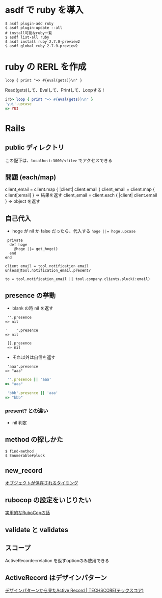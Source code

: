 # asdf で ruby を導入
```
$ asdf plugin-add ruby
$ asdf plugin-update --all
# install可能なruby一覧
$ asdf list-all ruby
$ asdf install ruby 2.7.0-preview2
$ asdf global ruby 2.7.0-preview2
```

# ruby の RERL を作成
```
loop { print "=> #{eval(gets)}\n" }
```
Read(gets)して、Evalして、Printして、Loopする！

```ruby
irb> loop { print "=> #{eval(gets)}\n" }
'yui'.upcase
=> YUI
```

# Rails
## public ディレクトリ
この配下は、`localhost:3000/<file>` でアクセスできる


## 問題 (each/map)
client_email = client.map { |client| client.email }
client_email = client.map { client[:email] }
=> 結果を返す
client_email = client.each { |client| client.email }
=> object を返す



## 自己代入
- hoge が nil か false だったら、代入する
`hoge ||= hoge.upcase`
```
 private
  def hoge
    @hoge ||= get_hoge()
  end
end
```

    client_email = tool.notification_email unlesstool.notification_email.present?

    to = tool.notification_email || tool.company.clients.pluck(:email)

## presence の挙動
- blank の時 nil を返す
```
 ''.presence
=> nil

'    '.presence
=> nil

 [].presence
 => nil
```
- それ以外は自信を返す
```
 'aaa'.presence
=> "aaa"
```
```ruby
 ''.presence || 'aaa'
=> "aaa"

 'bbb'.presence || 'aaa'
=> "bbb"

```

### present? との違い
- nil 判定

## method の探しかた
```
$ find-method
$ Enumerable#pluck
```

## new_record
[オブジェクトが保存されるタイミング](https://railsguides.jp/association_basics.html#has-one%E9%96%A2%E9%80%A3%E4%BB%98%E3%81%91%E3%81%AE%E8%A9%B3%E7%B4%B0-%E3%82%AA%E3%83%96%E3%82%B8%E3%82%A7%E3%82%AF%E3%83%88%E3%81%8C%E4%BF%9D%E5%AD%98%E3%81%95%E3%82%8C%E3%82%8B%E3%82%BF%E3%82%A4%E3%83%9F%E3%83%B3%E3%82%B0)


## rubocop の設定をいじりたい
[実用的なRuboCopの話](http://me.pocke.me/slide-practical-rubocop/#/)

## validate と validates

## スコープ
ActiveRecorde::relation を返すoptionのみ使用できる

## ActiveRecord はデザインパターン
[デザインパターンから見たActive Record | TECHSCORE(テックスコア)](https://www.techscore.com/tech/Ruby/Rails/other/designpattern/1/)
